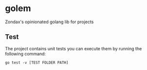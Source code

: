 # golem

Zondax's opinionated golang lib for projects

## Test

The project contains unit tests you can execute them by running the following command:

`go test -v [TEST FOLDER PATH]`
